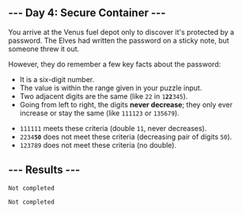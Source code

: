 <article class="day-desc"><h2>--- Day 4: Secure Container ---</h2><p>You arrive at the Venus fuel depot only to discover it's protected by a password.  The Elves had written the password on a sticky note, but someone <span title="Look on the bright side - isn't it more secure if nobody knows the password?">threw it out</span>.</p>
<p>However, they do remember a few key facts about the password:</p>
<ul>
<li>It is a six-digit number.</li>
<li>The value is within the range given in your puzzle input.</li>
<li>Two adjacent digits are the same (like <code>22</code> in <code>1<b>22</b>345</code>).</li>
<li>Going from left to right, the digits <b>never decrease</b>; they only ever increase or stay the same (like <code>111123</code> or <code>135679</code>).</li>
</ul>

<ul>
<li><code>111111</code> meets these criteria (double <code>11</code>, never decreases).</li>
<li><code>2234<b>50</b></code> does not meet these criteria (decreasing pair of digits <code>50</code>).</li>
<li><code>123789</code> does not meet these criteria (no double).</li>
</ul>

</article>

<form method="post" action="4/answer"><input type="hidden" name="level" value="1"></form>
<h2>--- Results ---</h2>
<pre><code>Not completed</code></pre>
<pre><code>Not completed</code></pre>